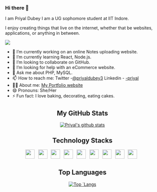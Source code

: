 ### Hi there 👋

I am Priyal Dubey I am a UG sophomore student at IIT Indore.

I enjoy creating things that live on the internet, whether that be websites, applications, or anything in between.
<!--
**priyalweb/priyalweb** is a ✨ _special_ ✨ repository because its `README.md` (this file) appears on your GitHub profile.

<!-- Here are some ideas to get you started: 
-->

![](https://komarev.com/ghpvc/?username=priyalweb)

- 🔭 I’m currently working on an online Notes uploading website.
- 🌱 I’m currently learning React, Node.js.
- 👯 I’m looking to collaborate on GitHub.
- 🤔 I’m looking for help with an eCommerce website.
- 💬 Ask me about PHP, MySQL.
- 📫 How to reach me: 
 Twitter -[@priyaldubey3](https://twitter.com/PriyalDubey3)
 Linkedin - [-priyal](https://www.linkedin.com/in/-priyal/)
- 👩‍💻 About me: [My Portfolio website](https://priyalweb.github.io/)
- 😄 Pronouns: She/Her
- ⚡ Fun fact: I love baking, decorating, eating cakes. 

<h2 align="center"> My GitHub Stats </h2>
<div align="center">

[![Priyal's github stats](https://github-readme-stats.vercel.app/api?username=priyalweb&show_icons=true&theme=radical)](https://github.com/priyalweb/github-readme-stats)

</div>

<h2 align="center">Technology Stacks </h2>
<div align="center">


<p><code><a target="_blank" rel="noopener noreferrer" href="https://camo.githubusercontent.com/d6132432639dc76bc7efc93b89077a2fcd6c57f0add179bfa30c1b01c78c8b66/68747470733a2f2f64657669636f6e732e6769746875622e696f2f64657669636f6e2f64657669636f6e2e6769742f69636f6e732f626f6f7473747261702f626f6f7473747261702d706c61696e2e737667"><img height="30" src="https://camo.githubusercontent.com/d6132432639dc76bc7efc93b89077a2fcd6c57f0add179bfa30c1b01c78c8b66/68747470733a2f2f64657669636f6e732e6769746875622e696f2f64657669636f6e2f64657669636f6e2e6769742f69636f6e732f626f6f7473747261702f626f6f7473747261702d706c61696e2e737667" style="max-width:100%;"></a></code>
   <code><a target="_blank" rel="noopener noreferrer" href="https://camo.githubusercontent.com/d5a2ac7b68c6a98d423f45b6cb48618e6bfe5f840b5029f6e8a7493a98206f69/68747470733a2f2f64657669636f6e732e6769746875622e696f2f64657669636f6e2f64657669636f6e2e6769742f69636f6e732f632f632d6f726967696e616c2e737667"><img height="30" src="https://camo.githubusercontent.com/d5a2ac7b68c6a98d423f45b6cb48618e6bfe5f840b5029f6e8a7493a98206f69/68747470733a2f2f64657669636f6e732e6769746875622e696f2f64657669636f6e2f64657669636f6e2e6769742f69636f6e732f632f632d6f726967696e616c2e737667" style="max-width:100%;"></a></code>
   <code><a target="_blank" rel="noopener noreferrer" href="https://camo.githubusercontent.com/a3899aef9000d4f828ccae202821882f0126510e5e2c3f00d3b6e48047998386/68747470733a2f2f64657669636f6e732e6769746875622e696f2f64657669636f6e2f64657669636f6e2e6769742f69636f6e732f63706c7573706c75732f63706c7573706c75732d6f726967696e616c2e737667"><img height="30" src="https://camo.githubusercontent.com/a3899aef9000d4f828ccae202821882f0126510e5e2c3f00d3b6e48047998386/68747470733a2f2f64657669636f6e732e6769746875622e696f2f64657669636f6e2f64657669636f6e2e6769742f69636f6e732f63706c7573706c75732f63706c7573706c75732d6f726967696e616c2e737667" style="max-width:100%;"></a></code>
   <code><a target="_blank" rel="noopener noreferrer" href="https://camo.githubusercontent.com/41658d5ca4d38291a5bcb60841440cb7f35057a83ebf9e871b41ff41ca573622/68747470733a2f2f64657669636f6e732e6769746875622e696f2f64657669636f6e2f64657669636f6e2e6769742f69636f6e732f6a6176617363726970742f6a6176617363726970742d6f726967696e616c2e737667"><img height="30" src="https://camo.githubusercontent.com/41658d5ca4d38291a5bcb60841440cb7f35057a83ebf9e871b41ff41ca573622/68747470733a2f2f64657669636f6e732e6769746875622e696f2f64657669636f6e2f64657669636f6e2e6769742f69636f6e732f6a6176617363726970742f6a6176617363726970742d6f726967696e616c2e737667" style="max-width:100%;"></a></code>
   <code><a target="_blank" rel="noopener noreferrer" href="https://camo.githubusercontent.com/23a2075d0deaebdcfec992cf9ca8b1ef02dd513e2e970163797ada44995e4199/68747470733a2f2f64657669636f6e732e6769746875622e696f2f64657669636f6e2f64657669636f6e2e6769742f69636f6e732f7068702f7068702d6f726967696e616c2e737667"><img height="30" src="https://camo.githubusercontent.com/23a2075d0deaebdcfec992cf9ca8b1ef02dd513e2e970163797ada44995e4199/68747470733a2f2f64657669636f6e732e6769746875622e696f2f64657669636f6e2f64657669636f6e2e6769742f69636f6e732f7068702f7068702d6f726967696e616c2e737667" style="max-width:100%;"></a></code>
  <code><a target="_blank" rel="noopener noreferrer" href="https://camo.githubusercontent.com/8d2dcf428df123dd085c5be7ca03d67750e647187fbeeb6d37ed7de5611e4b73/68747470733a2f2f64657669636f6e732e6769746875622e696f2f64657669636f6e2f64657669636f6e2e6769742f69636f6e732f6d7973716c2f6d7973716c2d6f726967696e616c2d776f72646d61726b2e737667"><img height="30" src="https://camo.githubusercontent.com/8d2dcf428df123dd085c5be7ca03d67750e647187fbeeb6d37ed7de5611e4b73/68747470733a2f2f64657669636f6e732e6769746875622e696f2f64657669636f6e2f64657669636f6e2e6769742f69636f6e732f6d7973716c2f6d7973716c2d6f726967696e616c2d776f72646d61726b2e737667" style="max-width:100%;"></a></code>
   <code><a target="_blank" rel="noopener noreferrer" href="https://camo.githubusercontent.com/4c787c5c6189ca6ce26a7f1cf5e5d62c4e5f9de96413adee2643b8fdca490877/68747470733a2f2f64657669636f6e732e6769746875622e696f2f64657669636f6e2f64657669636f6e2e6769742f69636f6e732f72656163742f72656163742d6f726967696e616c2d776f72646d61726b2e737667"><img height="30" src="https://camo.githubusercontent.com/4c787c5c6189ca6ce26a7f1cf5e5d62c4e5f9de96413adee2643b8fdca490877/68747470733a2f2f64657669636f6e732e6769746875622e696f2f64657669636f6e2f64657669636f6e2e6769742f69636f6e732f72656163742f72656163742d6f726967696e616c2d776f72646d61726b2e737667" style="max-width:100%;"></a></code>
   <code><a target="_blank" rel="noopener noreferrer" href="https://camo.githubusercontent.com/6cc67802bc2341a6dba3574cf9faa4f6f0b02c7639d5d13899191989d9923f0d/68747470733a2f2f64657669636f6e732e6769746875622e696f2f64657669636f6e2f64657669636f6e2e6769742f69636f6e732f707974686f6e2f707974686f6e2d6f726967696e616c2d776f72646d61726b2e737667"><img height="30" src="https://camo.githubusercontent.com/6cc67802bc2341a6dba3574cf9faa4f6f0b02c7639d5d13899191989d9923f0d/68747470733a2f2f64657669636f6e732e6769746875622e696f2f64657669636f6e2f64657669636f6e2e6769742f69636f6e732f707974686f6e2f707974686f6e2d6f726967696e616c2d776f72646d61726b2e737667" style="max-width:100%;"></a></code>
   <code><a target="_blank" rel="noopener noreferrer" href="https://avatars3.githubusercontent.com/u/18133?s=200&v=4"><img height="30" src="https://avatars3.githubusercontent.com/u/18133?s=200&v=4" style="max-width:100%;"></a></code>
   </p>

</div>

<h2 align="center"> Top Languages  </h2>
<div align="center">

[![Top `Langs](https://github-readme-stats.vercel.app/api/top-langs/?username=priyalweb&layout=compact&show_icons=true)](https://github.com/priyalweb/github-readme-stats)

</div>
